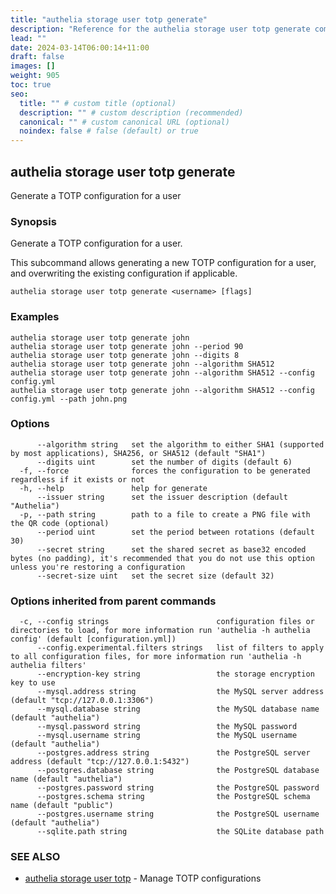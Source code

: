 ```yaml
---
title: "authelia storage user totp generate"
description: "Reference for the authelia storage user totp generate command."
lead: ""
date: 2024-03-14T06:00:14+11:00
draft: false
images: []
weight: 905
toc: true
seo:
  title: "" # custom title (optional)
  description: "" # custom description (recommended)
  canonical: "" # custom canonical URL (optional)
  noindex: false # false (default) or true
---
```


## authelia storage user totp generate

Generate a TOTP configuration for a user

### Synopsis

Generate a TOTP configuration for a user.

This subcommand allows generating a new TOTP configuration for a user,
and overwriting the existing configuration if applicable.

```
authelia storage user totp generate <username> [flags]
```

### Examples

```
authelia storage user totp generate john
authelia storage user totp generate john --period 90
authelia storage user totp generate john --digits 8
authelia storage user totp generate john --algorithm SHA512
authelia storage user totp generate john --algorithm SHA512 --config config.yml
authelia storage user totp generate john --algorithm SHA512 --config config.yml --path john.png
```

### Options

```
      --algorithm string   set the algorithm to either SHA1 (supported by most applications), SHA256, or SHA512 (default "SHA1")
      --digits uint        set the number of digits (default 6)
  -f, --force              forces the configuration to be generated regardless if it exists or not
  -h, --help               help for generate
      --issuer string      set the issuer description (default "Authelia")
  -p, --path string        path to a file to create a PNG file with the QR code (optional)
      --period uint        set the period between rotations (default 30)
      --secret string      set the shared secret as base32 encoded bytes (no padding), it's recommended that you do not use this option unless you're restoring a configuration
      --secret-size uint   set the secret size (default 32)
```

### Options inherited from parent commands

```
  -c, --config strings                        configuration files or directories to load, for more information run 'authelia -h authelia config' (default [configuration.yml])
      --config.experimental.filters strings   list of filters to apply to all configuration files, for more information run 'authelia -h authelia filters'
      --encryption-key string                 the storage encryption key to use
      --mysql.address string                  the MySQL server address (default "tcp://127.0.0.1:3306")
      --mysql.database string                 the MySQL database name (default "authelia")
      --mysql.password string                 the MySQL password
      --mysql.username string                 the MySQL username (default "authelia")
      --postgres.address string               the PostgreSQL server address (default "tcp://127.0.0.1:5432")
      --postgres.database string              the PostgreSQL database name (default "authelia")
      --postgres.password string              the PostgreSQL password
      --postgres.schema string                the PostgreSQL schema name (default "public")
      --postgres.username string              the PostgreSQL username (default "authelia")
      --sqlite.path string                    the SQLite database path
```

### SEE ALSO

* [authelia storage user totp](authelia_storage_user_totp.md)	 - Manage TOTP configurations

